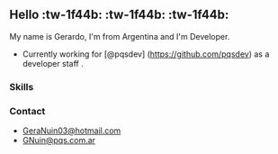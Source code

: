 ## Hello :tw-1f44b: :tw-1f44b: :tw-1f44b:

My name is Gerardo,  I'm from Argentina and I'm Developer.

* Currently working for [@pqsdev] (https://github.com/pqsdev) as a developer staff .

### Skills

### Contact
* GeraNuin03@hotmail.com
* GNuin@pqs.com.ar
